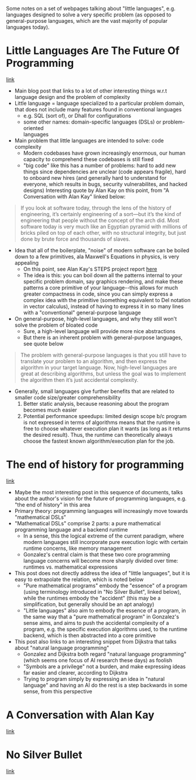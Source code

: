 Some notes on a set of webpages talking about "little languages", e.g.
languages designed to solve a very specific problem (as opposed to general-purpose
languages, which are the vast majority of popular languages today).

# Little Languages Are The Future Of Programming
[link](https://chreke.com/little-languages.html#steps2012-32)
- Main blog post that links to a lot of other interesting things w.r.t language
design and the problem of complexity
- Little language = language specialized to a particular problem domain, that 
does not include many features found in conventional languages
    - e.g. SQL (sort of), or Dhall for configurations
    - some other names: domain-specific languages (DSLs) or problem-oriented  
languages
- Main problem that little languages are intended to solve: code complexity
    - Modern codebases have grown increasingly enormous, our human capacity to
comprehend these codebases is still fixed
    - "big code" like this has a number of problems: hard to add new things 
since dependencies are unclear (code appears fragile), hard to onboard new hires
(and generally hard to understand for everyone, which results in bugs, security 
vulnerabilites, and hacked designs)
Interesting quote by Alan Kay on this point, from "A Conversation with Alan Kay"
linked below:
> If you look at software today, through the lens of the history of engineering, 
it’s certainly engineering of a sort—but it’s the kind of engineering that people 
without the concept of the arch did. Most software today is very much like an 
Egyptian pyramid with millions of bricks piled on top of each other, with no 
structural integrity, but just done by brute force and thousands of slaves.
- Idea that all of the boilerplate, "noise" of modern software can be boiled 
down to a few primitives, ala Maxwell's Equations in physics, is very appealing
    - On this point, see Alan Kay's STEPS project report [here](http://www.vpri.org/pdf/tr2012001_steps.pdf)
    - The idea is this: you can boil down all the patterns internal to your 
specific problem domain, say graphics rendering, and make these patterns a core
primitive of your language--this allows for much greater compactness in code,
since you can simply express a complex idea with the primitive (something
equivalent to Del notation in vector calculus), instead of having to express it
in so many lines with a "conventional" general-purpose language
- On general-purpose, high-level languages, and why they still won't solve the
problem of bloated code
    - Sure, a high-level language will provide more nice abstractions
    - But there is an inherent problem with general-purpose languages, see quote
below
> The problem with general-purpose languages is that you still have to translate 
your problem to an algorithm, and then express the algorithm in your target 
language. Now, high-level languages are great at describing algorithms, but 
unless the goal was to implement the algorithm then it’s just accidental complexity.
- Generally, small languages give further benefits that are related to smaller
code size/greater comprehensibility
    1. Better static analysis, because reasoning about the program becomes much easier
    2. Potential performance speedups: limited design scope b/c program is not
expressed in terms of algorithms means that the runtime is free to choose 
whatever execution plan it wants (as long as it returns the desired result). Thus,
the runtime can theoretically always choose the fastest known algorithm/execution
plan for the job.
# The end of history for programming
[link](https://www.haskellforall.com/2021/04/the-end-of-history-for-programming.html)
- Maybe the most interesting post in this sequence of documents, talks about 
the author's vision for the future of programming languages, e.g. "the end of
history" in this area
- Primary theory: programming languages will increasingly move towards "mathematical
DSLs"
- "Mathematical DSLs" comprise 2 parts: a pure mathematical programming language
and a backend runtime
    - In a sense, this the logical extreme of the current paradigm, where modern
languages still incorporate pure execution logic with certain runtime concerns,
like memory management
    - Gonzalez's central claim is that these two core programming language 
concerns will become more sharply divided over time: runtimes vs. mathematical 
expressions
- This post does not directly address the idea of "little languages", but it
is easy to extrapolate the relation, which is noted below
    - "Pure mathematical programs" embody the "essence" of a program (using 
terminology introduced in "No Silver Bullet", linked below), while the runtimes
embody the "accident" (this may be a simplification, but generally should be
an apt analogy)
    - "Little languages" also aim to embody the essence of a program, in the same
way that a "pure mathematical program" in Gonzalez's sense aims, and aims to 
push the accidental complexity of a program, e.g. the specific execution algorithms 
used, to the runtime backend, which is then abstracted into a core primitive
- This post also links to an interesting snippet from Dijkstra that talks about
"natural language programming"
    - Gonzalez and Dijkstra both regard "natural language programming" (which
seems one focus of AI research these days) as foolish
    - "Symbols are a privilege" not a burden, and make expressing ideas far
easier and clearer, according to Dijkstra
    - Trying to program simply by expressing an idea in "natural language" and
having an AI do the rest is a step backwards in some sense, from this perspective

# A Conversation with Alan Kay
[link](https://queue.acm.org/detail.cfm?id=1039523)

# No Silver Bullet
[link](http://worrydream.com/refs/Brooks-NoSilverBullet.pdf)
